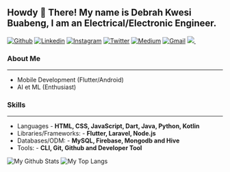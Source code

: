 ## Howdy 👋 There! My name is Debrah Kwesi Buabeng, I am an Electrical/Electronic Engineer. ##

[![Github](https://img.shields.io/badge/-Github-000?style=flat&logo=Github&logoColor=white)](https://github.com/Akora-IngDKB)
[![Linkedin](https://img.shields.io/badge/-LinkedIn-blue?style=flat&logo=Linkedin&logoColor=white)](https://www.linkedin.com/in/kwesi-buabeng-debrah/)
[![Instagram](https://img.shields.io/badge/-Instagram-c13584?style=flat&labelColor=c13584&logo=instagram&logoColor=white)](https://www.instagram.com/akora_ing_d_k_b/)
[![Twitter](https://img.shields.io/badge/-Twitter-1ca0f1?style=flat-square&labelColor=1ca0f1&logo=twitter&logoColor=white&link=https://twitter.com/jobic10)](https://twitter.com/AkoraIng_DKB)
[![Medium](https://img.shields.io/badge/-Medium-03a57a?style=flat-square&labelColor=000000&logo=Medium&link=https://medium.com/@jobowonubi/)](https://medium.com/@debrahkwesibuabeng2)
[![Gmail](https://img.shields.io/badge/-Gmail-c14438?style=flat&logo=Gmail&logoColor=white)](mailto:akoraingdkb@gmail.com)
<a href="https://wa.me/233246288313?text=Hey%20DKB">
  <img src="https://img.shields.io/badge/WHATSAPP-%2325D366.svg?&style=flat-square&logo=whatsapp&logoColor=white" />
</a>
&nbsp;

### About Me ###
----------------------------------------------------------------------------------------------------------------------------
- Mobile Development (Flutter/Android)
- AI et ML (Enthusiast)

<!-- Currently, I am learning Mobile Development (Flutter).
I have completed my 4 years National Diploma and Higher National Diploma in Computer Science from [Kogi State Polytechnic, Lokoja](https://www.kogistatepolytechnic.edu.ng/).
Currently, I am in my B.Sc. Computer Science finals in [University of Ilorin, Ilorin](https://www.unilorin.edu.ng/).

<img width="50%" align="right" alt="Github" src="https://raw.githubusercontent.com/onimur/.github/master/.resources/git-header.svg" />

- 🔭 I’m currently trying trying to start a new Flutter project
- 🔭 I’m currently working on NoteKeeper with Flutter - Completed
- 🌱 I’m currently learning Flutter 
- 👯 I’m looking to collaborate on open source project
- 💬 Ask me about anything and everything
- 🤔 I’m looking for help with sleeping for 12 hours in 2 hours 😄
- 📫 How to reach me: jobowonubi@gmail.com
- 📫 Hire me: [Upwork](https://www.upwork.com/o/profiles/users/~01c2221ed7cfb688ff/)
- 📫 Read my blogs: [https://github.com/jobic10](https://github.com/jobic10)
- 🎯 Portfolio site: [https://github.com/jobic10](https://github.com/jobic10) -->

### Skills ###
----------------------------------------------------------------------------------------------------------------------------
- Languages - **HTML, CSS,  JavaScript, Dart, Java, Python, Kotlin**
- Libraries/Frameworks: - **Flutter, Laravel, Node.js**
- Databases/ODM: - **MySQL, Firebase, Mongodb and Hive**
- Tools: - **CLI, Git, Github and Developer Tool**

![My Github Stats](https://github-readme-stats.vercel.app/api?username=Akora-IngDKB&count_private=true&show_icons=true&theme=radical)
![My Top Langs](https://github-readme-stats.vercel.app/api/top-langs/?username=Akora-IngDKB&&hide=javascript)